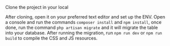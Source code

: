 Clone the project in your local

After cloning, open it on your preferred text editor and set up the ENV. 
Open a console and run the commands `composer install` and `npm install`, once done, run the command `php artisan migrate` and it will migrate the table into your database.
After running the migration, run `npm run dev` or `npm run build` to compile the CSS and JS resources.
